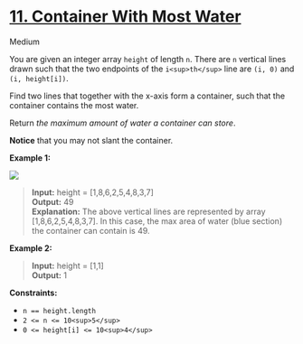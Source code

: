 # [11\. Container With Most Water](https://leetcode.com/problems/container-with-most-water/)

Medium

You are given an integer array `height` of length `n`. There are `n` vertical lines drawn such that the two endpoints of the `i<sup>th</sup>` line are `(i, 0)` and `(i, height[i])`.

Find two lines that together with the x-axis form a container, such that the container contains the most water.

Return _the maximum amount of water a container can store_.

**Notice** that you may not slant the container.

**Example 1:**

![](https://s3-lc-upload.s3.amazonaws.com/uploads/2018/07/17/question_11.jpg)

> **Input:** height = \[1,8,6,2,5,4,8,3,7\]  
> **Output:** 49  
> **Explanation:** The above vertical lines are represented by array \[1,8,6,2,5,4,8,3,7\]. In this case, the max area of water (blue section) the container can contain is 49.

**Example 2:**

> **Input:** height = \[1,1\]  
> **Output:** 1

**Constraints:**

- `n == height.length`
- `2 <= n <= 10<sup>5</sup>`
- `0 <= height[i] <= 10<sup>4</sup>`
